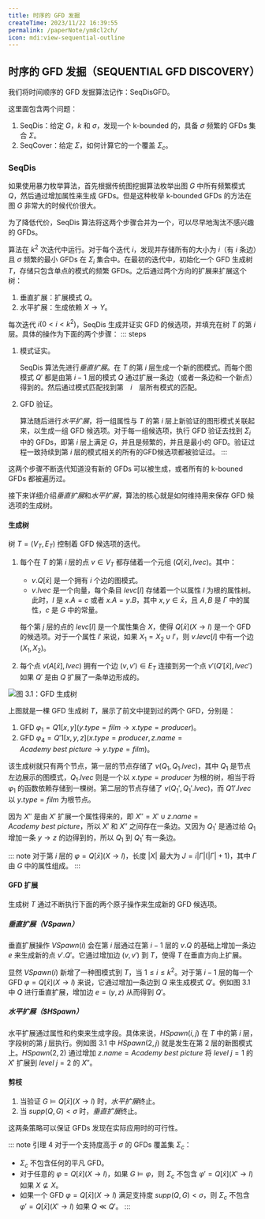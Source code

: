 ```yaml
---
title: 时序的 GFD 发掘
createTime: 2023/11/22 16:39:55
permalink: /paperNote/ym8cl2ch/
icon: mdi:view-sequential-outline
---
```

## 时序的 GFD 发掘（SEQUENTIAL GFD DISCOVERY）
我们将时间顺序的 GFD 发掘算法记作：SeqDisGFD。

这里面包含两个问题：
1. SeqDis：给定 $G$，$k$ 和 $\sigma$，发现一个 k-bounded 的，具备 $\sigma$ 频繁的 GFDs 集合 $\Sigma$。
2. SeqCover：给定 $\Sigma$，如何计算它的一个覆盖 $\Sigma_c$。

### SeqDis
如果使用暴力枚举算法，首先根据传统图挖掘算法枚举出图 $G$ 中所有频繁模式 $Q$，然后通过增加属性来生成 GFDs。但是这种枚举 k-bounded GFDs 的方法在图 $G$ 非常大的时候代价很大。

为了降低代价，SeqDis 算法将这两个步骤合并为一个，可以尽早地淘汰不感兴趣的 GFDs。

算法在 $k^2$ 次迭代中运行。对于每个迭代 $i$，发现并存储所有的大小为 $i$（有 $i$ 条边）且 $\sigma$ 频繁的最小 GFDs 在 $\Sigma_i$ 集合中。在最初的迭代中，初始化一个 GFD 生成树 $T$，存储只包含单点的模式的频繁 GFDs。之后通过两个方向的扩展来扩展这个树：
1. 垂直扩展：扩展模式 $Q$。
2. 水平扩展：生成依赖 $X \rightarrow Y$。

每次迭代 $i(0<i<k^2)$，SeqDis 生成并证实 GFD 的候选项，并填充在树 $T$ 的第 $i$ 层。具体的操作为下面的两个步骤：
::: steps
1. 模式证实。

	SeqDis 算法先进行*垂直扩展*。在 $T$ 的第 $i$ 层生成一个新的图模式。而每个图模式 $Q'$ 都是由第 $i-1$ 层的模式 $Q$ 通过扩展一条边（或者一条边和一个新点）得到的。然后通过模式匹配找到第　$i$　层所有模式的匹配。
2. GFD 验证。

	算法随后进行*水平扩展*，将一组属性与 $T$ 的第 $i$ 层上新验证的图形模式关联起来，以生成一组 GFD 候选项。对于每一组候选项，执行 GFD 验证去找到 $\Sigma_i$ 中的 GFDs，即第 $i$ 层上满足 $G$，并且是频繁的，并且是最小的 GFD。验证过程一致持续到第 $i$ 层的模式相关的所有的GFD候选项都被验证过。
:::

这两个步骤不断迭代知道没有新的 GFDs 可以被生成，或者所有的 k-bouned GFDs 都被遍历过。

接下来详细介绍*垂直扩展*和*水平扩展*，算法的核心就是如何维持用来保存 GFD 候选项的生成树。

#### 生成树
树 $T=(V_T, E_T)$ 控制着 GFD 候选项的迭代。
1. 每个在 $T$ 的第 $i$ 层的点 $v \in V_T$ 都存储着一个元组 $(Q[\bar{x}], lvec)$。其中：
	- $v.Q[\bar{x}]$ 是一个拥有 $i$ 个边的图模式。
	- $v.lvec$ 是一个向量，每个条目 $levc[l]$ 存储着一个以属性 $l$ 为根的属性树。此时，$l$ 是 $x.A=c$ 或者 $x.A=y.B$，其中 $x,y \in \bar{x}$，且 $A,B$ 是 $\Gamma$ 中的属性，$c$ 是 $G$ 中的常量。

    每个第 $j$ 层的点的 $levc[l]$ 是一个属性集合 $X$，使得 $Q[\bar{x}](X \rightarrow l)$ 是一个 GFD 的候选项。对于一个属性 $l'$ 来说，如果 $X_1 =X_2 \cup {l'}$，则 $v.levc[l]$ 中有一个边 $(X_1, X_2)$。

2. 每个点 $v(A[\bar{x}], lvec)$ 拥有一个边 $(v, v') \in E_T$ 连接到另一个点 $v'(Q'[\bar{x}], lvec')$ 如果 $Q'$ 是由 $Q$ 扩展了一条单边形成的。

![图 3.1：GFD 生成树](/illustration/dgfd-generating-tree.png)

上图就是一棵 GFD 生成树 $T$，展示了前文中提到过的两个 GFD，分别是：
1. GFD $\varphi_1= Q1[x,y](y.type = film \rightarrow x.type =producer)$。
2. GFD $\varphi_4= Q'1[x,y,z]({x.type = producer,z.name =Academy \ best \ picture} \rightarrow y.type = film)$。

该生成树就只有两个节点，第一层的节点存储了 $v(Q_1,Q_1.lvec)$，其中 $Q_1$ 是节点左边展示的图模式，$Q_1.lvec$ 则是一个以 $x.type=producer$ 为根的树，相当于将 $\varphi_1$ 的函数依赖存储到一棵树。第二层的节点存储了 $v(Q_1',Q_1'.lvec)$，而 $Q1'.lvec$ 以 $y.type=film$ 为根节点。

因为 $X''$ 是由 $X'$ 扩展一个属性得来的，即 $X''=X'\cup {z.name=Academy\ best\ picture}$，所以 $X'$ 和 $X''$ 之间存在一条边。又因为 $Q_1'$ 是通过给 $Q_1$ 增加一条 $y\rightarrow z$ 的边得到的，所以 $Q_1$ 到 $Q_1'$ 有一条边。

::: note
对于第 $i$ 层的 $\varphi=Q[\bar{x}](X \rightarrow l)$，长度 $\left|X\right|$ 最大为 $J=i \left|\Gamma\right| ( \left|\Gamma\right| + 1)$，其中 $\Gamma$ 由 $G$ 中的属性组成。
:::

#### GFD 扩展
生成树 $T$ 通过不断执行下面的两个原子操作来生成新的 GFD 候选项。

##### 垂直扩展（$VSpawn$）
垂直扩展操作 $VSpawn(i)$ 会在第 $i$ 层通过在第 $i-1$ 层的 $v.Q$ 的基础上增加一条边 $e$ 来生成新的点 $v'.Q'$。它通过增加边 $(v, v')$ 到 $T$，使得 $T$ 在垂直方向上扩展。

显然 $VSpawn(i)$ 新增了一种图模式到 $T$，当 $1 \le i \le k^2$。对于第 $i-1$ 层的每一个 GFD $\varphi =Q[\bar{x}](X \rightarrow l)$ 来说，它通过增加一条边到 $Q$ 来生成模式 $Q'$。例如图 3.1 中 $Q$ 进行垂直扩展，增加边 $e=(y,z)$ 从而得到 $Q'$。

##### 水平扩展（$HSpawn）
水平扩展通过属性和约束来生成字段。具体来说，$HSpawn(i,j)$ 在 $T$ 中的第 $i$ 层，字段树的第 $j$ 层执行。例如图 3.1 中 $HSpawn(2,j)$ 就是发生在第 2 层的新图模式上。$HSpawn(2,2)$ 通过增加 $z.name=Academy\ best\ picture$ 将 $level \ j=1$ 的 $X'$ 扩展到 $level \ j=2$ 的 $X''$。

#### 剪枝
1. 当验证 $G\models Q[\bar{x}](X \rightarrow l)$ 时，*水平扩展*终止。
2. 当 $supp(Q,G) < \sigma$ 时，*垂直扩展*终止。

这两条策略可以保证 GFDs 发现在实际应用时的可行性。

::: note 引理 4
对于一个支持度高于 $\sigma$ 的 GFDs 覆盖集 $\Sigma_c$：
- $\Sigma_c$ 不包含任何的平凡 GFD。
- 对于任意的 $\varphi =Q[\bar{x}](X \rightarrow l)$，如果 $G\models \varphi$，则 $\Sigma_c$ 不包含 $\varphi'=Q[\bar{x}](X'\rightarrow l)$ 如果 $X\not \subseteq X$。
- 如果一个 GFD $\varphi =Q[\bar{x}](X \rightarrow l)$ 满足支持度 $supp(Q,G)<\sigma$，则 $\Sigma_c$ 不包含 $\varphi'=Q[\bar{x}](X'\rightarrow l)$ 如果 $Q\ll Q'$。
:::

